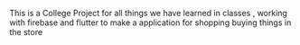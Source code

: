 This is a College Project for all things we have learned in classes , working with firebase and flutter to make a application for shopping buying things in the store 
